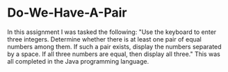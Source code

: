 # Do-We-Have-A-Pair
In this assignment I was tasked the following: "Use the keyboard to enter three integers. Determine whether there is at least one pair of equal numbers among them. If such a pair exists, display the numbers separated by a space. If all three numbers are equal, then display all three." This was all completed in the Java programming language.
